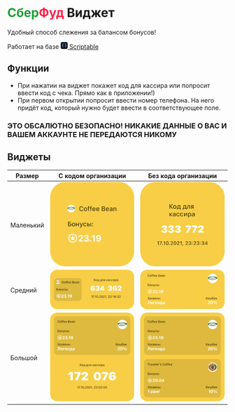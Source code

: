 # <span style="color:#1fa037">Сбер</span><span style="color:#ff244d">Фуд</span> Виджет

Удобный способ слежения за балансом бонусов!



Работает на базе [<img src="images/scriptable_icon.png" height="16px" alt=""/> Scriptable](https://scriptable.app/)

## Функции

- При нажатии на виджет покажет код для кассира или попросит ввести код с чека. Прямо как в приложении!)
- При первом открытии попросит ввести номер телефона. На него придёт код, который нужно будет ввести в соответствующее поле.

### **ЭТО ОБСАЛЮТНО БЕЗОПАСНО! НИКАКИЕ ДАННЫЕ О ВАС И ВАШЕМ АККАУНТЕ НЕ ПЕРЕДАЮТСЯ НИКОМУ**

## Виджеты

Размер | С кодом организации | Без кода организации
---|--- | ---
Маленький | ![small widget without organization ID](images/small_with-id.png) | ![small widget with organization ID](images/small_without-id.png) 
Средний | ![medium widget without organization ID](images/medium_with-id.png) | ![medium widget with organization ID](images/medium_without-id.png) 
Большой | ![medium widget without organization ID](images/large_with-id.png) | ![medium widget with organization ID](images/large_without-id.png) 


